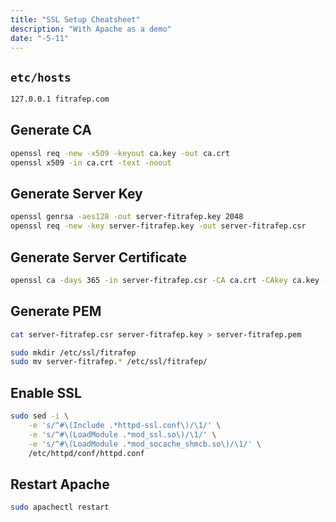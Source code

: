 ```yaml
---
title: "SSL Setup Cheatsheet"
description: "With Apache as a demo"
date: "-5-11"
---
```


## `etc/hosts`
```bash
127.0.0.1 fitrafep.com
```

## Generate CA
```bash
openssl req -new -x509 -keyout ca.key -out ca.crt
openssl x509 -in ca.crt -text -noout
```

## Generate Server Key
```bash
openssl genrsa -aes128 -out server-fitrafep.key 2048
openssl req -new -key server-fitrafep.key -out server-fitrafep.csr
```

## Generate Server Certificate
```bash
openssl ca -days 365 -in server-fitrafep.csr -CA ca.crt -CAkey ca.key -set_serial 1001 -out server-fitrafep.crt
```

## Generate PEM
```bash
cat server-fitrafep.csr server-fitrafep.key > server-fitrafep.pem
```

```bash
sudo mkdir /etc/ssl/fitrafep
sudo mv server-fitrafep.* /etc/ssl/fitrafep/
```

## Enable SSL
```bash
sudo sed -i \
	-e 's/^#\(Include .*httpd-ssl.conf\)/\1/' \
	-e 's/^#\(LoadModule .*mod_ssl.so\)/\1/' \
	-e 's/^#\(LoadModule .*mod_socache_shmcb.so\)/\1/' \
	/etc/httpd/conf/httpd.conf
```

## Restart Apache
```bash
sudo apachectl restart
```
